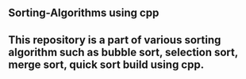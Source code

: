 <h2>Sorting-Algorithms using cpp <h2>
This repository is a part of various sorting algorithm such as 
bubble sort, selection sort, merge sort, quick sort build using cpp.
